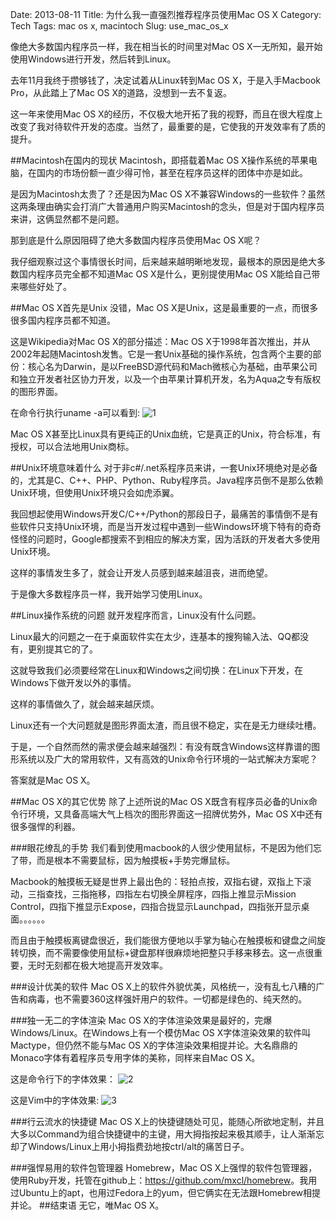 Date: 2013-08-11
Title: 为什么我一直强烈推荐程序员使用Mac OS X
Category: Tech
Tags: mac os x, macintoch
Slug: use_mac_os_x

像绝大多数国内程序员一样，我在相当长的时间里对Mac OS X一无所知，最开始使用Windows进行开发，然后转到Linux。

去年11月我终于攒够钱了，决定试着从Linux转到Mac OS X，于是入手Macbook Pro，从此踏上了Mac OS X的道路，没想到一去不复返。

这一年来使用Mac OS X的经历，不仅极大地开拓了我的视野，而且在很大程度上改变了我对待软件开发的态度。当然了，最重要的是，它使我的开发效率有了质的提升。

##Macintosh在国内的现状
Macintosh，即搭载着Mac OS X操作系统的苹果电脑，在国内的市场份额一直少得可怜，甚至在程序员这样的团体中亦是如此。

是因为Macintosh太贵了？还是因为Mac OS X不兼容Windows的一些软件？虽然这两条理由确实会打消广大普通用户购买Macintosh的念头，但是对于国内程序员来讲，这俩显然都不是问题。

那到底是什么原因阻碍了绝大多数国内程序员使用Mac OS X呢？

我仔细观察过这个事情很长时间，后来越来越明晰地发现，最根本的原因是绝大多数国内程序员完全都不知道Mac OS X是什么，更别提使用Mac OS X能给自己带来哪些好处了。

##Mac OS X首先是Unix
没错，Mac OS X是Unix，这是最重要的一点，而很多很多国内程序员都不知道。

这是Wikipedia对Mac OS X的部分描述：Mac OS X于1998年首次推出，并从2002年起随Macintosh发售。它是一套Unix基础的操作系统，包含两个主要的部份：核心名为Darwin，是以FreeBSD源代码和Mach微核心为基础，由苹果公司和独立开发者社区协力开发，以及一个由苹果计算机开发，名为Aqua之专有版权的图形界面。

在命令行执行uname -a可以看到:
![1](https://lh6.googleusercontent.com/v4Y0Fq4yLwoyn9aNLPllnXuooi_0pxbf4v3QUhyDQGk=w958-h40-no)

Mac OS X甚至比Linux具有更纯正的Unix血统，它是真正的Unix，符合标准，有授权，可以合法地用Unix商标。

##Unix环境意味着什么
对于非c#/.net系程序员来讲，一套Unix环境绝对是必备的，尤其是C、C++、PHP、Python、Ruby程序员。Java程序员倒不是那么依赖Unix环境，但使用Unix环境只会如虎添翼。

我回想起使用Windows开发C/C++/Python的那段日子，最痛苦的事情倒不是有些软件只支持Unix环境，而是当开发过程中遇到一些Windows环境下特有的奇奇怪怪的问题时，Google都搜索不到相应的解决方案，因为活跃的开发者大多使用Unix环境。

这样的事情发生多了，就会让开发人员感到越来越沮丧，进而绝望。

于是像大多数程序员一样，我开始学习使用Linux。

##Linux操作系统的问题
就开发程序而言，Linux没有什么问题。

Linux最大的问题之一在于桌面软件实在太少，连基本的搜狗输入法、QQ都没有，更别提其它的了。

这就导致我们必须要经常在Linux和Windows之间切换：在Linux下开发，在Windows下做开发以外的事情。

这样的事情做久了，就会越来越厌烦。

Linux还有一个大问题就是图形界面太渣，而且很不稳定，实在是无力继续吐槽。

于是，一个自然而然的需求便会越来越强烈：有没有既含Windows这样靠谱的图形系统以及广大的常用软件，又有高效的Unix命令行环境的一站式解决方案呢？

答案就是Mac OS X。

##Mac OS X的其它优势
除了上述所说的Mac OS X既含有程序员必备的Unix命令行环境，又具备高端大气上档次的图形界面这一招牌优势外，Mac OS X中还有很多强悍的利器。

###眼花缭乱的手势
我们看到使用macbook的人很少使用鼠标，不是因为他们忘了带，而是根本不需要鼠标，因为触摸板+手势完爆鼠标。

Macbook的触摸板无疑是世界上最出色的：轻拍点按，双指右键，双指上下滚动，三指查找，三指拖移，四指左右切换全屏程序，四指上推显示Mission Control，四指下推显示Expose，四指合拢显示Launchpad，四指张开显示桌面。。。。。。

而且由于触摸板离键盘很近，我们能很方便地以手掌为轴心在触摸板和键盘之间旋转切换，而不需要像使用鼠标+键盘那样很麻烦地把整只手移来移去。这一点很重要，无时无刻都在极大地提高开发效率。

###设计优美的软件
Mac OS X上的软件外貌优美，风格统一，没有乱七八糟的广告和病毒，也不需要360这样强奸用户的软件。一切都是绿色的、纯天然的。

###独一无二的字体渲染
Mac OS X的字体渲染效果是最好的，完爆Windows/Linux。在Windows上有一个模仿Mac OS X字体渲染效果的软件叫Mactype，但仍然不能与Mac OS X的字体渲染效果相提并论。大名鼎鼎的Monaco字体有着程序员专用字体的美称，同样来自Mac OS X。

这是命令行下的字体效果：
![2](https://lh5.googleusercontent.com/-K5cnpKlXKwc/UgfGws5tvzI/AAAAAAAAAJ4/cXOTHfdjWRQ/w728-h350-no/%25E5%25B1%258F%25E5%25B9%2595%25E5%25BF%25AB%25E7%2585%25A7+2013-08-12+%25E4%25B8%258A%25E5%258D%25881.15.00.png)

这是Vim中的字体效果:
![3](https://lh5.googleusercontent.com/-CrhmcI9FC4Q/UgfG-YrNY1I/AAAAAAAAAKA/1ytp9t3SWto/w724-h612-no/%25E5%25B1%258F%25E5%25B9%2595%25E5%25BF%25AB%25E7%2585%25A7+2013-08-12+%25E4%25B8%258A%25E5%258D%25881.16.22.png)

###行云流水的快捷键
Mac OS X上的快捷键随处可见，能随心所欲地定制，并且大多以Command为组合快捷键中的主键，用大拇指按起来极其顺手，让人渐渐忘却了Windows/Linux上用小拇指费劲地按ctrl/alt的痛苦日子。

###强悍易用的软件包管理器
Homebrew，Mac OS X上强悍的软件包管理器，使用Ruby开发，托管在github上：<https://github.com/mxcl/homebrew>。我用过Ubuntu上的apt，也用过Fedora上的yum，但它俩实在无法跟Homebrew相提并论。
##结束语
无它，唯Mac OS X。















